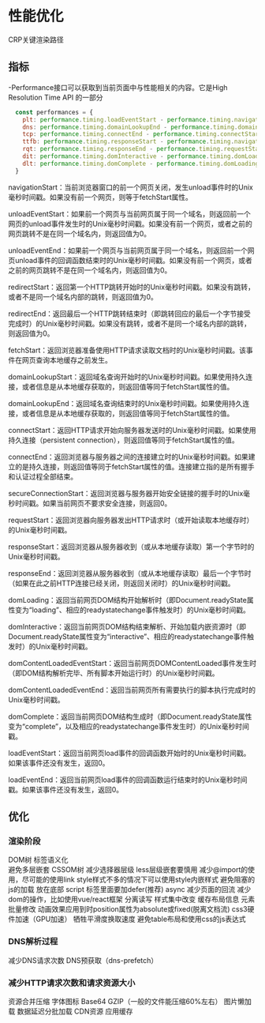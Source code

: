 # 性能优化

CRP关键渲染路径

## 指标

-Performance接口可以获取到当前页面中与性能相关的内容。它是High Resolution Time API 的一部分

```js
  const performances = {
    plt: performance.timing.loadEventStart - performance.timing.navigationStart, // pageloadtime页面加载耗时
    dns: performance.timing.domainLookupEnd - performance.timing.domainLookupStart, // 域名解析的耗时
    tcp: performance.timing.connectEnd - performance.timing.connectStart, // TCP的耗时
    ttfb: performance.timing.responseStart - performance.timing.navigationStart, // 读取页面第一个字节之前的耗时 白屏时间
    rqt: performance.timing.responseEnd - performance.timing.requestStart, // 从发出请求到收到全部字节的时间
    dit: performance.timing.domInteractive - performance.timing.domLoading, // dom interpret time: dom解析时间，不包括资源，到DOMContentLoaded为止
    dlt: performance.timing.domComplete - performance.timing.domLoading // dom加载时间，包括所有资源
  }
```

navigationStart：当前浏览器窗口的前一个网页关闭，发生unload事件时的Unix毫秒时间戳。如果没有前一个网页，则等于fetchStart属性。

unloadEventStart：如果前一个网页与当前网页属于同一个域名，则返回前一个网页的unload事件发生时的Unix毫秒时间戳。如果没有前一个网页，或者之前的网页跳转不是在同一个域名内，则返回值为0。

unloadEventEnd：如果前一个网页与当前网页属于同一个域名，则返回前一个网页unload事件的回调函数结束时的Unix毫秒时间戳。如果没有前一个网页，或者之前的网页跳转不是在同一个域名内，则返回值为0。

redirectStart：返回第一个HTTP跳转开始时的Unix毫秒时间戳。如果没有跳转，或者不是同一个域名内部的跳转，则返回值为0。

redirectEnd：返回最后一个HTTP跳转结束时（即跳转回应的最后一个字节接受完成时）的Unix毫秒时间戳。如果没有跳转，或者不是同一个域名内部的跳转，则返回值为0。

fetchStart：返回浏览器准备使用HTTP请求读取文档时的Unix毫秒时间戳。该事件在网页查询本地缓存之前发生。

domainLookupStart：返回域名查询开始时的Unix毫秒时间戳。如果使用持久连接，或者信息是从本地缓存获取的，则返回值等同于fetchStart属性的值。

domainLookupEnd：返回域名查询结束时的Unix毫秒时间戳。如果使用持久连接，或者信息是从本地缓存获取的，则返回值等同于fetchStart属性的值。

connectStart：返回HTTP请求开始向服务器发送时的Unix毫秒时间戳。如果使用持久连接（persistent connection），则返回值等同于fetchStart属性的值。

connectEnd：返回浏览器与服务器之间的连接建立时的Unix毫秒时间戳。如果建立的是持久连接，则返回值等同于fetchStart属性的值。连接建立指的是所有握手和认证过程全部结束。

secureConnectionStart：返回浏览器与服务器开始安全链接的握手时的Unix毫秒时间戳。如果当前网页不要求安全连接，则返回0。

requestStart：返回浏览器向服务器发出HTTP请求时（或开始读取本地缓存时）的Unix毫秒时间戳。

responseStart：返回浏览器从服务器收到（或从本地缓存读取）第一个字节时的Unix毫秒时间戳。

responseEnd：返回浏览器从服务器收到（或从本地缓存读取）最后一个字节时（如果在此之前HTTP连接已经关闭，则返回关闭时）的Unix毫秒时间戳。

domLoading：返回当前网页DOM结构开始解析时（即Document.readyState属性变为“loading”、相应的readystatechange事件触发时）的Unix毫秒时间戳。

domInteractive：返回当前网页DOM结构结束解析、开始加载内嵌资源时（即Document.readyState属性变为“interactive”、相应的readystatechange事件触发时）的Unix毫秒时间戳。

domContentLoadedEventStart：返回当前网页DOMContentLoaded事件发生时（即DOM结构解析完毕、所有脚本开始运行时）的Unix毫秒时间戳。

domContentLoadedEventEnd：返回当前网页所有需要执行的脚本执行完成时的Unix毫秒时间戳。

domComplete：返回当前网页DOM结构生成时（即Document.readyState属性变为“complete”，以及相应的readystatechange事件发生时）的Unix毫秒时间戳。

loadEventStart：返回当前网页load事件的回调函数开始时的Unix毫秒时间戳。如果该事件还没有发生，返回0。

loadEventEnd：返回当前网页load事件的回调函数运行结束时的Unix毫秒时间戳。如果该事件还没有发生，返回0。

## 优化

### 渲染阶段

DOM树
  标签语义化  
  避免多层嵌套
CSSOM树
  减少选择器层级
  less层级嵌套要慎用
  减少@import的使用，尽可能的使用link
  style样式不多的情况下可以使用style内嵌样式
避免阻塞的js的加载
  放在底部  script 标签里面要加defer(推荐) async
减少页面的回流
  减少dom的操作，比如使用vue/react框架
  分离读写
  样式集中改变
  缓存布局信息
  元素批量修改
  动画效果应用到时position属性为absolute或fixed(脱离文档流)
  css3硬件加速（GPU加速）
  牺牲平滑度换取速度
  避免table布局和使用css的js表达式

### DNS解析过程

减少DNS请求次数
DNS预获取（dns-prefetch）

### 减少HTTP请求次数和请求资源大小

资源合并压缩
字体图标
Base64
GZIP（一般的文件能压缩60%左右）
图片懒加载
数据延迟分批加载
CDN资源
应用缓存
